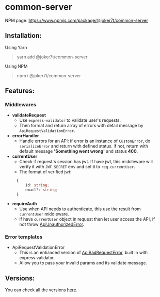 # common-server

NPM page: https://www.npmjs.com/package/@joker7t/common-server

## Installation:

Using Yarn
> yarn add @joker7t/common-server

Using NPM
>npm i @joker7t/common-server

## Features:
### Middlewares
- **validateRequest**
  - Use `express-validator` to validate user's requests.
  - Then format and return array of errors with detail message by `ApiRequestValidationError`.
- **errorHandler**
  - Handle errors for an API: if error is an instance of `CustomError`, do `serializeError` and return with defined status. If not, return with default message **'Something went wrong'** and status **400**.
- **currentUser**
  - Check if request's session has jwt. If have jwt, this middleware will verify it with `JWT_SECRET` env and set it to `req.currentUser`. 
  - The format of verified jwt:
  ```typescript
    {
        id: string;
        email?: string;
    }
  ```
- **requireAuth**
  - Use when API needs to authenticate, this use the result from `currentUser` middleware.
  - if have `currentUser` object in request then let user access the API, if not throw [ApiUnauthorizedError](https://github.com/joker7t/common-utils/blob/master/packages/core/src/errors/api-unauthorized-error.ts).

### Error templates
- ApiRequestValidationError
  - This is an enhanced version of [ApiBadRequestError](https://github.com/joker7t/common-utils/blob/master/packages/core/src/errors/api-bad-request-error.ts), built in with express validator.
  - Allow you to pass your invalid params and its validate message.

## **Versions:**
You can check all the versions [here](https://github.com/joker7t/common-utils#common-server).
